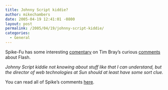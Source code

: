 ```yaml
---
title: Johnny Script kiddie?
author: mikechambers
date: 2005-04-19 12:41:01 -0800
layout: post
permalink: /2005/04/19/johnny-script-kiddie/
categories:
  - General
---
```



Spike-Fu has some interesting [comentary][1] on Tim Bray&#8217;s curious [comments][2] about Flash.

*Johnny Script kiddie not knowing about stuff like that I can understand, but the director of web technologies at Sun should at least have some sort clue.*

You can read all of Spike&#8217;s comments [here][1].

 [1]: http://www.spike.org.uk/blog/index.cfm?mode=entry&entry=5B23BA88-D565-E33F-394BE9CD9580FB34
 [2]: http://www.tbray.org/ongoing/When/200x/2005/04/18/Adobe-Macromedia